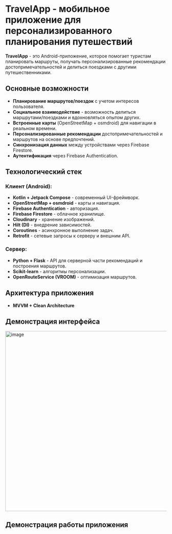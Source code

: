 # TravelApp - мобильное приложение для персонализированного планирования путешествий

**TravelApp** - это Android-приложение, которое помогает туристам планировать маршруты, получать персонализированные рекомендации достопримечательностей и делиться поездками с другими путешественниками.  

## Основные возможности
- **Планирование маршрутов/поездок** с учетом интересов пользователя.
- **Социальное взаимодействие** - возможность делиться маршрутами/поездками и вдохновляться опытом других.
- **Встроенные карты** (OpenStreetMap + osmdroid) для навигации в реальном времени.
- **Персонализированные рекомендации** достопримечательностей и маршрутов на основе предпочтений.
- **Синхронизация данных** между устройствами через Firebase Firestore.
- **Аутентификация** через Firebase Authentication.

## Технологический стек

### Клиент (Android):
- **Kotlin + Jetpack Compose** - современный UI-фреймворк.
- **OpenStreetMap + osmdroid** - карты и навигация.
- **Firebase Authentication** - авторизация.
- **Firebase Firestore** - облачное хранилище.
- **Cloudinary** - хранение изображений.
- **Hilt (DI)** - внедрение зависимостей.
- **Coroutines** - асинхронное выполнение задач.
- **Retrofit** - сетевые запросы к серверу и внешним API.

### Сервер:
- **Python + Flask** - API для серверной части рекомендаций и построения маршрутов.
- **Scikit-learn** - алгоритмы персонализации.
- **OpenRouteService (VROOM)** - оптимизация маршрутов.

## Архитектура приложения
- **MVVM + Clean Architecture**

## Демонстрация интерфейса

<img width="1237" height="560" alt="image" src="https://github.com/user-attachments/assets/d2f1a306-807e-41c7-8bf5-46143dad91fa" />

## Демонстрация работы приложения


